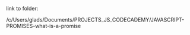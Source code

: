 link to folder:

/c/Users/glads/Documents/PROJECTS_JS_CODECADEMY/JAVASCRIPT-PROMISES-what-is-a-promise
